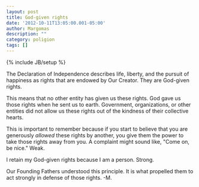 ```yaml
---
layout: post
title: God-given rights
date: '2012-10-11T13:05:00.001-05:00'
author: Margomas
description: ""
category: poligion
tags: []
---
```

{% include JB/setup %}


The Declaration of Independence describes life,
liberty, and the pursuit of happiness as rights that are endowed by
Our Creator. They are God-given rights.

This means that no other entity has given us these rights. God gave us
those rights when he sent us to earth. Government, organizations, or
other entities did not allow us these rights out of the kindness of
their collective hearts.

This is important to remember because if you start to believe that you
are generously _allowed_ these rights by another, you give them the
power to take those rights away from you. A complaint might sound
like, "Come on, be nice." Weak.

I retain my God-given rights because I am a person. Strong.

Our Founding Fathers understood this principle. It is what propelled
them to act strongly in defense of those rights.
-M.


